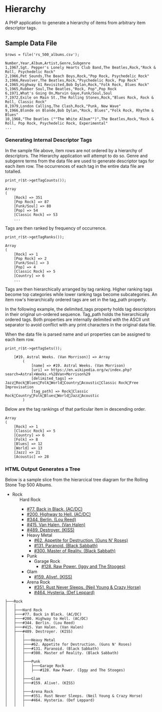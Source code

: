 # Hierarchy

A PHP application to generate a hierarchy of items from arbitrary item descriptor tags.

## Sample Data File

`$rows = file('rs_500_albums.csv');`

```
Number,Year,Album,Artist,Genre,Subgenre
1,1967,Sgt. Pepper's Lonely Hearts Club Band,The Beatles,Rock,"Rock & Roll, Psychedelic Rock"
2,1966,Pet Sounds,The Beach Boys,Rock,"Pop Rock, Psychedelic Rock"
3,1966,Revolver,The Beatles,Rock,"Psychedelic Rock, Pop Rock"
4,1965,Highway 61 Revisited,Bob Dylan,Rock,"Folk Rock, Blues Rock"
5,1965,Rubber Soul,The Beatles,"Rock, Pop",Pop Rock
6,1971,What's Going On,Marvin Gaye,Funk/Soul,Soul
7,1972,Exile on Main St.,The Rolling Stones,Rock,"Blues Rock, Rock & Roll, Classic Rock"
8,1979,London Calling,The Clash,Rock,"Punk, New Wave"
9,1966,Blonde on Blonde,Bob Dylan,"Rock, Blues","Folk Rock, Rhythm & Blues"
10,1968,"The Beatles (""The White Album"")",The Beatles,Rock,"Rock & Roll, Pop Rock, Psychedelic Rock, Experimental"
...
```

### Generating Internal Descriptor Tags

In the sample file above, item rows are not ordered by a hierarchy of descriptors. The Hierarchy application will attempt to do so. Genre and subgenre terms from the data file are used to generate descriptor tags for each item row. The occurrences of each tag in the entire data file are totalled.

`print_r($t->getTagCounts());`

```
Array
(
    [Rock] => 351
    [Pop Rock] => 87
    [Funk/Soul] => 80
    [Pop] => 54
    [Classic Rock] => 53
	...
```

Tags are then ranked by frequency of occurrence.

`print_r($t->getTagRanks());`

```
Array
(
    [Rock] => 1
    [Pop Rock] => 2
    [Funk/Soul] => 3
    [Pop] => 4
    [Classic Rock] => 5
    [Country] => 6
	...
```

Tags are then hierarchically arranged by tag ranking. Higher ranking tags become top categories while lower ranking tags become subcategories. An item row's hierarchically ordered tags are set in the tag_path property.

In the following example, the delimited_tags property holds tag descriptors in their original un-ordered sequence. Tag_path holds the hierarchically ordered tags. Both properties are internally delimited with the ASCII unit separator to avoid conflict with any print characters in the original data file.

When the data file is parsed name and uri properties can be assigned to each item row.

`print_r($t->getTagSets());`

```
    [#19. Astral Weeks. (Van Morrison)] => Array
        (
            [name] => #19. Astral Weeks. (Van Morrison)
            [uri] => https://en.wikipedia.org/w/index.php?search=Astral+Weeks.+%28Van+Morrison%29
            [delimited_tags] => JazzRockBluesFolkWorldCountryAcousticClassic RockFree Improvisation
            [tag_path] => RockClassic RockCountryFolkBluesWorldJazzAcoustic
        )
```

Below are the tag rankings of that particular item in descending order.	

```
Array
(
    [Rock] => 1
    [Classic Rock] => 5
    [Country] => 6
    [Folk] => 8
    [Blues] => 12
    [World] => 13
    [Jazz] => 21
    [Acoustic] => 28
```

### HTML Output Generates a Tree

Below is a sample slice from the hierarcical tree diagram for the Rolling Stone Top 500 Albums.

<ul>
	<li>
	<span class="collection">Rock</span>
	<ul>
		<span class="collection">Hard Rock</span>
		<ul>
			<li class="member">
				<a href="https://en.wikipedia.org/w/index.php?search=Back+in+Black.+%28AC%2FDC%29">#77. Back in Black. (AC/DC)</a>
			</li>
			<li class="member">
				<a href="https://en.wikipedia.org/w/index.php?search=Highway+to+Hell.+%28AC%2FDC%29">#200. Highway to Hell. (AC/DC)</a>
			</li>
			<li class="member">
				<a href="https://en.wikipedia.org/w/index.php?search=Berlin.+%28Lou+Reed%29">#344. Berlin. (Lou Reed)</a>
			</li>
			<li class="member">
				<a href="https://en.wikipedia.org/w/index.php?search=Van+Halen.+%28Van+Halen%29">#415. Van Halen. (Van Halen)</a>
			</li>
			<li class="member">
				<a href="https://en.wikipedia.org/w/index.php?search=Destroyer.+%28KISS%29">#489. Destroyer. (KISS)</a>
			</li>
			<li>
			<span class="collection">Heavy Metal</span>
			<ul>
				<li class="member">
					<a href="https://en.wikipedia.org/w/index.php?search=Appetite+for+Destruction.+%28Guns+N%27+Roses%29">#62. Appetite for Destruction. (Guns N' Roses)</a>
				</li>
				<li class="member">
					<a href="https://en.wikipedia.org/w/index.php?search=Paranoid.+%28Black+Sabbath%29">#131. Paranoid. (Black Sabbath)</a>
				</li>
				<li class="member">
					<a href="https://en.wikipedia.org/w/index.php?search=Master+of+Reality.+%28Black+Sabbath%29">#300. Master of Reality. (Black Sabbath)</a>
				</li>
			</ul>
			</li>
			<li>
			<span class="COLL:Punk">Punk</span>
			<ul>
				<li>
				<span class="collection">Garage Rock</span>
				<ul>
					<li class="member">
						<a href="https://en.wikipedia.org/w/index.php?search=Raw+Power.+%28Iggy+and+The+Stooges%29">#128. Raw Power. (Iggy and The Stooges)</a>
					</li>
				</ul>
				</li>
			</ul>
			</li>
			<li>
			<span class="collection">Glam</span>
			<ul>
				<li class="member">
					<a href="https://en.wikipedia.org/w/index.php?search=Alive%21.+%28KISS%29">#159. Alive!. (KISS)</a>
				</li>
			</ul>
			</li>
			<li>
			<span class="collection">Arena Rock</span>
			<ul>
				<li class="member">
					<a href="https://en.wikipedia.org/w/index.php?search=Rust+Never+Sleeps.+%28Neil+Young+%26+Crazy+Horse%29">#351. Rust Never Sleeps. (Neil Young & Crazy Horse)</a>
				</li>
				<li class="member">
					<a href="https://en.wikipedia.org/w/index.php?search=Hysteria.+%28Def+Leppard%29">#464. Hysteria. (Def Leppard)</a>
				</li>
			</ul>
			</li>
		</ul>
		</li>
	</ul>
	</li>
</ul>

```
├───Rock
│   │
│   ├───Hard Rock
│   ├───#77. Back in Black. (AC/DC)
│   ├───#200. Highway to Hell. (AC/DC)
│   ├───#344. Berlin. (Lou Reed)
│   ├───#415. Van Halen. (Van Halen)
│   ├───#489. Destroyer. (KISS)
│   │   │
│   │   ├───Heavy Metal
│   │   ├───#62. Appetite for Destruction. (Guns N' Roses)
│   │   ├───#131. Paranoid. (Black Sabbath)
│   │   ├───#300. Master of Reality. (Black Sabbath)
│   │   │
│   │   ├───Punk
│   │   │   ├───Garage Rock
│   │   │   ├───#128. Raw Power. (Iggy and The Stooges)
│   │   │
│   │   ├───Glam
│   │   ├───#159. Alive!. (KISS)
│   │   │
│   │   ├───Arena Rock
│   │   ├───#351. Rust Never Sleeps. (Neil Young & Crazy Horse)
│   │   ├───#464. Hysteria. (Def Leppard)
│   │   │
```
